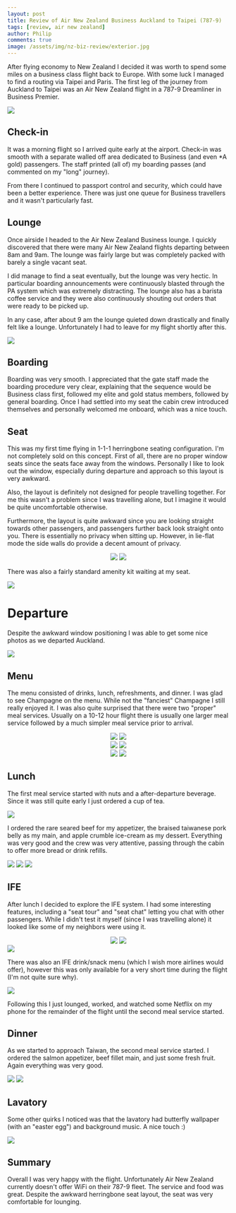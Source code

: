 ```yaml
---
layout: post
title: Review of Air New Zealand Business Auckland to Taipei (787-9)
tags: [review, air new zealand]
author: Philip
comments: true
image: /assets/img/nz-biz-review/exterior.jpg
---
```


After flying economy to New Zealand I decided it was worth to spend some miles on a business class flight back to Europe. With some luck I managed to find a routing via Taipei and Paris. The first leg of the journey from Auckland to Taipei was an Air New Zealand flight in a 787-9 Dreamliner in Business Premier.

<img src="/assets/img/nz-biz-review/gcmap AKL-TPE.png" class="" />

## Check-in
It was a morning flight so I arrived quite early at the airport. Check-in was smooth with a separate walled off area dedicated to Business (and even *A gold) passengers. The staff printed (all of) my boarding passes (and commented on my "long" journey). 

From there I continued to passport control and security, which could have been a better experience. There was just one queue for Business travellers and it wasn't particularly fast.

## Lounge
Once airside I headed to the Air New Zealand Business lounge. I quickly discovered that there were many Air New Zealand flights departing between 8am and 9am. The lounge was fairly large but was completely packed with barely a single vacant seat. 

I did manage to find a seat eventually, but the lounge was very hectic. In particular boarding announcements were continuously blasted through the PA system which was extremely distracting. The lounge also has a barista coffee service and they were also continuously shouting out orders that were ready to be picked up.

In any case, after about 9 am the lounge quieted down drastically and finally felt like a lounge. Unfortunately I had to leave for my flight shortly after this.

<img src="/assets/img/nz-biz-review/lounge.jpg" class="" />

## Boarding

Boarding was very smooth. I appreciated that the gate staff made the boarding procedure very clear, explaining that the sequence would be Business class first, followed my elite and gold status members, followed by general boarding. Once I had settled into my seat the cabin crew introduced themselves and personally welcomed me onboard, which was a nice touch.

## Seat

This was my first time flying in 1-1-1 herringbone seating configuration. I'm not completely sold on this concept. First of all, there are no proper window seats since the seats face away from the windows. Personally I like to look out the window, especially during departure and approach so this layout is very awkward. 

Also, the layout is definitely not designed for people travelling together. For me this wasn't a problem since I was travelling alone, but I imagine it would be quite uncomfortable otherwise. 

Furthermore, the layout is quite awkward since you are looking straight towards other passengers, and passengers further back look straight onto you. There is essentially no privacy when sitting up. However, in lie-flat mode the side walls do provide a decent amount of privacy.

<center>
<img src="/assets/img/nz-biz-review/seat1.jpg" class="half" />
<img src="/assets/img/nz-biz-review/seat2.jpg" class="half" />
</center>

There was also a fairly standard amenity kit waiting at my seat.

<img src="/assets/img/nz-biz-review/amenitykit.jpg" class="" />

# Departure

Despite the awkward window positioning I was able to get some nice photos as we departed Auckland.

<img src="/assets/img/nz-biz-review/departure.jpg" class="" />

## Menu

The menu consisted of drinks, lunch, refreshments, and dinner. I was glad to see Champagne on the menu. While not the "fanciest" Champagne I still really enjoyed it. I was also quite surprised that there were two "proper" meal services. Usually on a 10-12 hour flight there is usually one larger meal service followed by a much simpler meal service prior to arrival.

<center>
<img src="/assets/img/nz-biz-review/menu1.jpg" class="half" />
<img src="/assets/img/nz-biz-review/menu2.jpg" class="half" />
</center>

<center>
<img src="/assets/img/nz-biz-review/menu3.jpg" class="half" />
<img src="/assets/img/nz-biz-review/menu4.jpg" class="half" />
</center>

<center>
<img src="/assets/img/nz-biz-review/menu5.jpg" class="half" />
<img src="/assets/img/nz-biz-review/menu6.jpg" class="half" />
</center>

## Lunch
The first meal service started with nuts and a after-departure beverage. Since it was still quite early I just ordered a cup of tea.

<img src="/assets/img/nz-biz-review/food1.jpg" class="" />

I ordered the rare seared beef for my appetizer, the braised taiwanese pork belly as my main, and apple crumble ice-cream as my dessert. Everything was very good and the crew was very attentive, passing through the cabin to offer more bread or drink refills.

<img src="/assets/img/nz-biz-review/food2-ap.jpg" class="" />
<img src="/assets/img/nz-biz-review/food3-main.jpg" class="" />
<img src="/assets/img/nz-biz-review/food4-dessert.jpg" class="" />

## IFE

After lunch I decided to explore the IFE system. I had some interesting features, including a "seat tour" and "seat chat" letting you chat with other passengers. While I didn't test it myself (since I was travelling alone) it looked like some of my neighbors were using it.

<center>
<img src="/assets/img/nz-biz-review/ife-seat-tour.jpg" class="half" />
<img src="/assets/img/nz-biz-review/ife-route.jpg" class="half" />
</center>

<img src="/assets/img/nz-biz-review/ife-seatchat.jpg" class="" />

There was also an IFE drink/snack menu (which I wish more airlines would offer), however this was only available for a very short time during the flight (I'm not quite sure why).

<img src="/assets/img/nz-biz-review/ife-menu.jpg" class="" />

Following this I just lounged, worked, and watched some Netflix on my phone for the remainder of the flight until the second meal service started. 

## Dinner
As we started to approach Taiwan, the second meal service started. I ordered the salmon appetizer, beef fillet main, and just some fresh fruit. Again everything was very good.

<img src="/assets/img/nz-biz-review/food5-ap.jpg" class="" />
<img src="/assets/img/nz-biz-review/food6-main.jpg" class="" />

## Lavatory
Some other quirks I noticed was that the lavatory had butterfly wallpaper (with an "easter egg") and background music. A nice touch :)

<img src="/assets/img/nz-biz-review/restroom.jpg" class="" />

## Summary

Overall I was very happy with the flight. Unfortunately Air New Zealand currently doesn't offer WiFi on their 787-9 fleet. The service and food was great. Despite the awkward herringbone seat layout, the seat was very comfortable for lounging.
